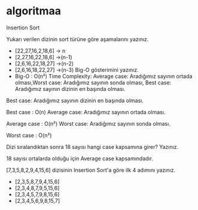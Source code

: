 # algoritmaa

Insertion Sort 

Yukarı verilen dizinin sort türüne göre aşamalarını yazınız.
- [22,27,16,2,18,6] -> n
- [2,27,16,22,18,6] ->(n-1)
- [2,6,16,22,18,27] ->(n-2)
- [2,6,16,18,22,27] ->(n-3)
Big-O gösterimini yazınız.
- Big-O : O(n²)
Time Complexity: Average case: Aradığımız sayının ortada olması,Worst case: Aradığımız sayının sonda olması, Best case: Aradığımız sayının dizinin en başında olması.

Best case: Aradığımız sayının dizinin en başında olması.

Best case : O(n)
Average case: Aradığımız sayının ortada olması.

Average case : O(n²)
Worst case: Aradığımız sayının sonda olması.

Worst case : O(n²)

Dizi sıralandıktan sonra 18 sayısı hangi case kapsamına girer? Yazınız.

18 sayısı ortalarda olduğu için Average case kapsamındadır.

[7,3,5,8,2,9,4,15,6] dizisinin Insertion Sort'a göre ilk 4 adımını yazınız.

- [2,3,5,8,7,9,4,15,6]
- [2,3,4,8,7,9,5,15,6]
- [2,3,4,5,7,9,8,15,6]
- [2,3,4,5,6,9,8,15,7]


